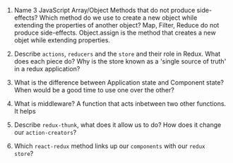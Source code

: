 1.  Name 3 JavaScript Array/Object Methods that do not produce side-effects? Which method do we use to create a new object while extending the properties of another object?
 Map, Filter, Reduce do not produce side-effects.  Object.assign is the method that creates a new objet while extending properties. 



1.  Describe `actions`, `reducers` and the `store` and their role in Redux. What does each piece do? Why is the store known as a 'single source of truth' in a redux application?




1.  What is the difference between Application state and Component state? When would be a good time to use one over the other?



1.  What is middleware?
A function that acts inbetween two other functions.  It helps 


1.  Describe `redux-thunk`, what does it allow us to do? How does it change our `action-creators`?
1.  Which `react-redux` method links up our `components` with our `redux store`?

